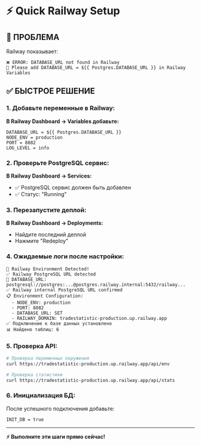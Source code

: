 # ⚡ Quick Railway Setup

## 🚨 ПРОБЛЕМА
Railway показывает:
```
❌ ERROR: DATABASE_URL not found in Railway
🔧 Please add DATABASE_URL = ${{ Postgres.DATABASE_URL }} in Railway Variables
```

## ✅ БЫСТРОЕ РЕШЕНИЕ

### 1. **Добавьте переменные в Railway:**

**В Railway Dashboard → Variables добавьте:**

```
DATABASE_URL = ${{ Postgres.DATABASE_URL }}
NODE_ENV = production
PORT = 8082
LOG_LEVEL = info
```

### 2. **Проверьте PostgreSQL сервис:**

**В Railway Dashboard → Services:**
- ✅ PostgreSQL сервис должен быть добавлен
- ✅ Статус: "Running"

### 3. **Перезапустите деплой:**

**В Railway Dashboard → Deployments:**
- Найдите последний деплой
- Нажмите "Redeploy"

### 4. **Ожидаемые логи после настройки:**

```
🚂 Railway Environment Detected!
✅ Railway PostgreSQL URL detected
🔗 DATABASE_URL: postgresql://postgres:...@postgres.railway.internal:5432/railway...
✅ Railway internal PostgreSQL URL confirmed
📋 Environment Configuration:
  - NODE_ENV: production
  - PORT: 8082
  - DATABASE_URL: SET
  - RAILWAY_DOMAIN: tradestatistic-production.up.railway.app
✅ Подключение к базе данных установлено
📊 Найдено таблиц: 6
```

### 5. **Проверка API:**

```bash
# Проверка переменных окружения
curl https://tradestatistic-production.up.railway.app/api/env

# Проверка статистики
curl https://tradestatistic-production.up.railway.app/api/stats
```

### 6. **Инициализация БД:**

После успешного подключения добавьте:
```
INIT_DB = true
```

---

**⚡ Выполните эти шаги прямо сейчас!** 